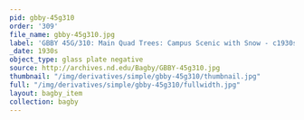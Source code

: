 ```yaml
---
pid: gbby-45g310
order: '309'
file_name: gbby-45g310.jpg
label: 'GBBY 45G/310: Main Quad Trees: Campus Scenic with Snow - c1930s'
_date: 1930s
object_type: glass plate negative
source: http://archives.nd.edu/Bagby/GBBY-45g310.jpg
thumbnail: "/img/derivatives/simple/gbby-45g310/thumbnail.jpg"
full: "/img/derivatives/simple/gbby-45g310/fullwidth.jpg"
layout: bagby_item
collection: bagby
---
```

